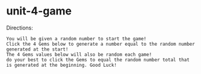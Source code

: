 # unit-4-game

  Directions:
  
    You will be given a random number to start the game!
    Click the 4 Gems below to generate a number equal to the random number generated at the start!
    The 4 Gems values below will also be random each game!
    do your best to click the Gems to equal the random number total that is generated at the beginning. Good Luck!
